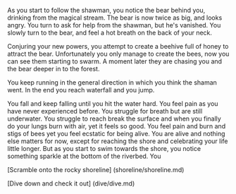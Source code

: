 As you start to follow the shawman, you notice the bear behind you, drinking from the magical stream.
The bear is now twice as big, and looks angry.
You turn to ask for help from the shawman, but he's vanished.
You slowly turn to the bear, and feel a hot breath on the back of your neck.

Conjuring your new powers, you attempt to create a beehive full of honey to attract the bear.
Unfortunately you only manage to create the bees, now you can see them starting to swarm.   A moment
later they are chasing you and the bear deeper in to the forest.

You keep running in the general direction in which you think the shaman went. In the end you reach 
waterfall and you jump.

You fall and keep falling until you hit the water hard. You feel pain as you have never experienced before.
You struggle for breath but are still underwater. You struggle to reach break the surface and when you
finally do your lungs burn with air, yet it feels so good.
You feel pain and burn and stigs of bees yet you feel ecstatic for being alive.
You are alive and nothing else matters for now, except for reaching the shore and celebrating your life 
little longer. 
But as you start to swim towards the shore, you notice something
sparkle at the bottom of the riverbed. You

[Scramble onto the rocky shoreline] (shoreline/shoreline.md)

[Dive down and check it out] (dive/dive.md)
